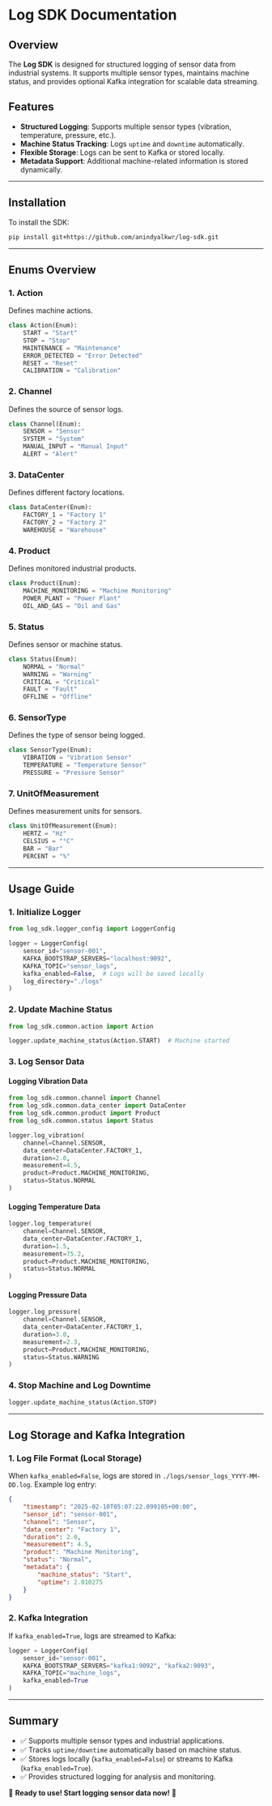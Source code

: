 # Log SDK Documentation

## Overview
The **Log SDK** is designed for structured logging of sensor data from industrial systems. It supports multiple sensor types, maintains machine status, and provides optional Kafka integration for scalable data streaming.

## Features
- **Structured Logging**: Supports multiple sensor types (vibration, temperature, pressure, etc.).
- **Machine Status Tracking**: Logs `uptime` and `downtime` automatically.
- **Flexible Storage**: Logs can be sent to Kafka or stored locally.
- **Metadata Support**: Additional machine-related information is stored dynamically.

---

## **Installation**
To install the SDK:
```bash
pip install git+https://github.com/anindyalkwr/log-sdk.git
```

---

## **Enums Overview**
### **1. Action**
Defines machine actions.
```python
class Action(Enum):
    START = "Start"
    STOP = "Stop"
    MAINTENANCE = "Maintenance"
    ERROR_DETECTED = "Error Detected"
    RESET = "Reset"
    CALIBRATION = "Calibration"
```

### **2. Channel**
Defines the source of sensor logs.
```python
class Channel(Enum):
    SENSOR = "Sensor"
    SYSTEM = "System"
    MANUAL_INPUT = "Manual Input"
    ALERT = "Alert"
```

### **3. DataCenter**
Defines different factory locations.
```python
class DataCenter(Enum):
    FACTORY_1 = "Factory 1"
    FACTORY_2 = "Factory 2"
    WAREHOUSE = "Warehouse"
```

### **4. Product**
Defines monitored industrial products.
```python
class Product(Enum):
    MACHINE_MONITORING = "Machine Monitoring"
    POWER_PLANT = "Power Plant"
    OIL_AND_GAS = "Oil and Gas"
```

### **5. Status**
Defines sensor or machine status.
```python
class Status(Enum):
    NORMAL = "Normal"
    WARNING = "Warning"
    CRITICAL = "Critical"
    FAULT = "Fault"
    OFFLINE = "Offline"
```

### **6. SensorType**
Defines the type of sensor being logged.
```python
class SensorType(Enum):
    VIBRATION = "Vibration Sensor"
    TEMPERATURE = "Temperature Sensor"
    PRESSURE = "Pressure Sensor"
```

### **7. UnitOfMeasurement**
Defines measurement units for sensors.
```python
class UnitOfMeasurement(Enum):
    HERTZ = "Hz"
    CELSIUS = "°C"
    BAR = "Bar"
    PERCENT = "%"
```

---

## **Usage Guide**
### **1. Initialize Logger**
```python
from log_sdk.logger_config import LoggerConfig

logger = LoggerConfig(
    sensor_id="sensor-001",
    KAFKA_BOOTSTRAP_SERVERS="localhost:9092",
    KAFKA_TOPIC="sensor_logs",
    kafka_enabled=False,  # Logs will be saved locally
    log_directory="./logs"
)
```

### **2. Update Machine Status**
```python
from log_sdk.common.action import Action

logger.update_machine_status(Action.START)  # Machine started
```

### **3. Log Sensor Data**
#### **Logging Vibration Data**
```python
from log_sdk.common.channel import Channel
from log_sdk.common.data_center import DataCenter
from log_sdk.common.product import Product
from log_sdk.common.status import Status

logger.log_vibration(
    channel=Channel.SENSOR,
    data_center=DataCenter.FACTORY_1,
    duration=2.0,
    measurement=4.5,
    product=Product.MACHINE_MONITORING,
    status=Status.NORMAL
)
```

#### **Logging Temperature Data**
```python
logger.log_temperature(
    channel=Channel.SENSOR,
    data_center=DataCenter.FACTORY_1,
    duration=1.5,
    measurement=75.2,
    product=Product.MACHINE_MONITORING,
    status=Status.NORMAL
)
```

#### **Logging Pressure Data**
```python
logger.log_pressure(
    channel=Channel.SENSOR,
    data_center=DataCenter.FACTORY_1,
    duration=3.0,
    measurement=2.3,
    product=Product.MACHINE_MONITORING,
    status=Status.WARNING
)
```

### **4. Stop Machine and Log Downtime**
```python
logger.update_machine_status(Action.STOP)
```

---

## **Log Storage and Kafka Integration**
### **1. Log File Format (Local Storage)**
When `kafka_enabled=False`, logs are stored in `./logs/sensor_logs_YYYY-MM-DD.log`.
Example log entry:
```json
{
    "timestamp": "2025-02-10T05:07:22.099105+00:00",
    "sensor_id": "sensor-001",
    "channel": "Sensor",
    "data_center": "Factory 1",
    "duration": 2.0,
    "measurement": 4.5,
    "product": "Machine Monitoring",
    "status": "Normal",
    "metadata": {
        "machine_status": "Start",
        "uptime": 2.010275
    }
}
```

### **2. Kafka Integration**
If `kafka_enabled=True`, logs are streamed to Kafka:
```python
logger = LoggerConfig(
    sensor_id="sensor-001",
    KAFKA_BOOTSTRAP_SERVERS="kafka1:9092", "kafka2:9093",
    KAFKA_TOPIC="machine_logs",
    kafka_enabled=True
)
```

---

## **Summary**
- ✅ Supports multiple sensor types and industrial applications.
- ✅ Tracks `uptime/downtime` automatically based on machine status.
- ✅ Stores logs locally (`kafka_enabled=False`) or streams to Kafka (`kafka_enabled=True`).
- ✅ Provides structured logging for analysis and monitoring.

🚀 **Ready to use! Start logging sensor data now!** 🚀

